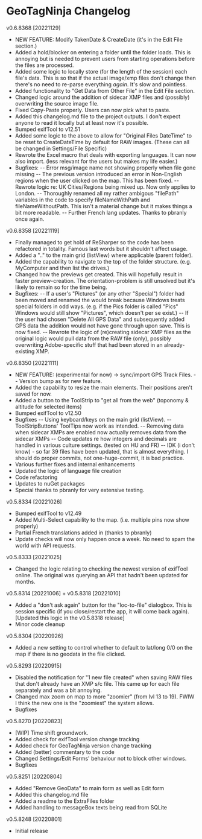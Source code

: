 ﻿# GeoTagNinja Changelog
v0.6.8368 [20221129]
- NEW FEATURE: Modify TakenDate & CreateDate (it's in the Edit File section.)
- Added a hold/blocker on entering a folder until the folder loads. This is annoying but is needed to prevent users from starting operations before the files are processed.
- Added some logic to locally store (for the length of the session) each file's data. This is so that if the actual image/xmp files don't change then there's no need to re-parse everything _again_. It's slow and pointless.
- Added functionality to "Get Data from Other File" in the Edit File section.
- Changed logic around the addition of sidecar XMP files and (possibly) overwriting the source image file.
- Fixed Copy-Paste properly. Users can now pick what to paste.
- Added this changelog.md file to the project outputs. I don't expect anyone to read it locally but at least now it's possible.
- Bumped exifTool to v12.51
- Added some logic to the above to allow for "Original Files DateTime" to be reset to CreateDateTime by default for RAW images. (These can all be changed in Settings/File Specific)
- Rewrote the Excel macro that deals with exporting languages. It can now also import. (less relevant for the users but makes my life easier.)
- Bugfixes:
-- Error msg/image name not showing properly when file gone missing
-- The previous version introduced an error in Non-English regions when the user clicked on the map. This has been fixed.
-- Rewrote logic re: UK Cities/Regions being mixed up. Now only applies to London.
-- Thoroughly renamed all my rather ambigous "filePath" variables in the code to specify fileNameWithPath and fileNameWithoutPath. This isn't a material change but it makes things a bit more readable.
-- Further French lang updates. Thanks to pbranly once again.

v0.6.8358 [20221119]
- Finally managed to get hold of ReSharper so the code has been refactored in totality. Famous last words but it shouldn't affect usage.
- Added a ".." to the main grid (listView) where applicable (parent folder).
- Added the capability to navigate to the top of the folder structure. (e.g. MyComputer and then list the drives.)
- Changed how the previews get created. This will hopefully result in faster preview-creation. The orientation-problem is still unsolved but it's likely to remain so for the time being.
- Bugfixes:
-- If a user's "Pictures" (or any other "Special") folder had been moved and renamed the would break because Windows treats special folders in odd ways. (e.g. if the Pics folder is called "Pics" Windows would still show "Pictures", which doesn't per se exist.)
-- If the user had chosen "Delete All GPS Data" and subsequently added GPS data the addition would not have gone through upon save. This is now fixed.
-- Rewrote the logic of (re)creating sidecar XMP files as the original logic would pull data from the RAW file (only), possibly overwriting Adobe-specific stuff that had been stored in an already-existing XMP.

v0.6.8350 [20221111]
- NEW FEATURE: (experimental for now) -> sync/import GPS Track Files.
-- Version bump as for new feature.
- Added the capability to resize the main elements. Their positions aren't saved for now.
- Added a button to the ToolStrip to "get all from the web" (toponomy & altitude for selected items)
- Bumped exifTool to v12.50
- Bugfixes 
-- Using keyboard/keys on the main grid (listView).
-- ToolStripButtons' ToolTips now work as intended.
-- Removing data when sidecar XMPs are enabled now actually removes data from the sidecar XMPs
-- Code updates re how integers and decimals are handled in various culture settings. (tested on HU and FR)
-- IDK (i don't know) - so far 39 files have been updated, that is almost everything. I should do proper commits, not one-huge-commit, it is bad practice.
- Various further fixes and internal enhancements
- Updated the logic of language file creation
- Code refactoring
- Updates to nuGet packages
- Special thanks to pbranly for very extensive testing.

v0.5.8334 [20221026]
- Bumped exifTool to v12.49
- Added Multi-Select capability to the map. (i.e. multiple pins now show properly)
- Partial French translations added in (thanks to pbranly)
- Update checks will now only happen once a week. No need to spam the world with API requests.

v0.5.8333 [20221025]
- Changed the logic relating to checking the newest version of exifTool online. The original was querying an API that hadn't been updated for months.

v0.5.8314 [20221006] + v0.5.8318 [20221010]
- Added a "don't ask again" button for the "loc-to-file" dialogbox. This is session specific (if you close/restart the app, it will come back again). [Updated this logic in the v0.5.8318 release]
- Minor code cleanup

v0.5.8304 [20220926]
- Added a new setting to control whether to default to lat/long 0/0 on the map if there is no geodata in the file clicked.

v0.5.8293 [20220915]
- Disabled the notification for "1 new file created" when saving RAW files that don't already have an XMP s/c file. This came up for each file separately and was a bit annoying.
- Changed max zoom on map to more "zoomier" (from lvl 13 to 19). FWIW I think the new one is the "zoomiest" the system allows.
- Bugfixes

v0.5.8270 [20220823]
- [WIP] Time shift groundwork.
- Added check for exifTool version change tracking
- Added check for GeoTagNinja version change tracking
- Added (better) commentary to the code
- Changed Settings/Edit Forms' behaviour not to block other windows.
- Bugfixes

v0.5.8251 [20220804]
- Added "Remove GeoData" to main form as well as Edit form
- Added this changelog.md file
- Added a readme to the ExtraFiles folder
- Added handling to messageBox texts being read from SQLite
 
v0.5.8248 [20220801]
- Initial release